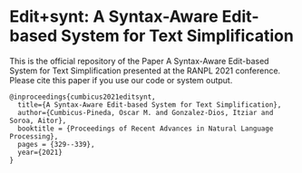 # Edit+synt: A Syntax-Aware Edit-based System for Text Simplification
This is the official repository of the Paper A Syntax-Aware Edit-based System for Text Simplification presented at the RANPL 2021 conference.
Please cite this paper if you use our code or system output.
```
@inproceedings{cumbicus2021editsynt,
  title={A Syntax-Aware Edit-based System for Text Simplification},
  author={Cumbicus-Pineda, Oscar M. and Gonzalez-Dios, Itziar and Soroa, Aitor},
  booktitle = {Proceedings of Recent Advances in Natural Language Processing},
  pages = {329--339},
  year={2021}
}
```
